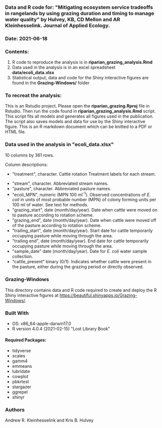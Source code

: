 ### Data and R code for: "Mitigating ecosystem service tradeoffs in rangelands by using grazing duration and timing to manage water quality" by Hulvey, KB, CD Mellon and AR Kleinhesselink. Journal of Applied Ecology. 

### Date: 2021-06-18 

### Contents:

1) R code to reproduce the analysis is in __riparian_grazing_analysis.Rmd__
2) Data used in the analysis is in an excel spreadsheet __data/ecoli_data.xlsx__
3) Statistical output, data and code for the Shiny interactive figures are found in the __Grazing-Windows/__ folder 

### To recreat the analysis: 

This is an Rstudio project. Please open the __riparian_grazing.Rproj__ file in Rstudio. Then run the code found in __riparian_grazing_analysis.Rmd__ script. This script fits all models and generates all figures used in the publication. The script also saves models and data for use by the Shiny interactive figure. This is an R markdown document which can be knitted to a PDF or HTML file.  

### Data used in the analysis in "ecoli_data.xlsx"

10 columns by 361 rows. 

Column descriptions: 

* "treatment", character. Cattle rotation Treatment labels for each stream. 
- "stream", character. Abbreviated stream names. 
- "pasture", character. Abbreviated pasture names. 
- "ecoli_MPN", numeric (MPN 100 ml<sup>-1</sup>). Observed concentrations of *E. coli* in units of most probable number (MPN) of colony forming units per 100 ml of water. See text for methods. 
- "grazing_start", date (month/day/year). Date when cattle were moved on to pasture according to rotation scheme. 
- "grazing_end", date (month/day/year). Date when cattle were moved off of the pasture according to rotation scheme. 
- "trailing_start", date (month/day/year). Start date for cattle temporarily occupying pasture while moving through the area.  
- "trailing end", date (month/day/year). End date for cattle temporarily occupying pasture while moving through the area. 
- "sample_date" date (month/day/year).  Date for *E. coli* water sample collection. 
- "cattle_present" binary (0/1). Indicates whether cattle were present in the pasture, either during the grazing period or directly observed.


### Grazing-Windows 

This directory contains data and R code required to create and deploy the R Shiny interactive figures at https://beautiful.shinyapps.io/Grazing-Windows/. 

### Built With
- OS: x86_64-apple-darwin17.0
- R version 4.0.4 (2021-02-15) "Lost Library Book"

#### Required Packages: 

- tidyverse
- scales
- gamm4
- emmeans
- lubridate
- cowplot
- pbkrtest
- stargazer
- ggrepel
- shinyr

### Authors
Andrew R. Kleinhesselink and Kris B. Hulvey
